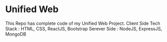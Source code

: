 # Unified Web

This Repo has complete code of my Unified Web Project.
Client Side Tech Stack : HTML, CSS, ReactJS, Bootstrap
Serever Side : NodeJS, ExpressJS, MongoDB
